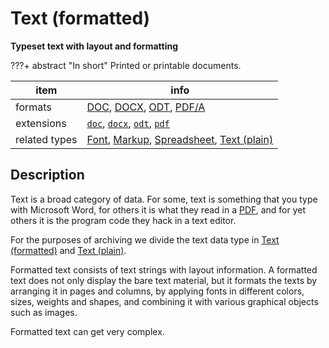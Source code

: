 

# Text (formatted)

**Typeset text with layout and formatting**

???+ abstract "In short"
    Printed or printable documents.

item | info
--- | ---
formats | [DOC](../fileFormats/doc.md), [DOCX](../fileFormats/docx.md), [ODT](../fileFormats/odt.md), [PDF/A](../fileFormats/pdfa.md)
extensions | [`doc`](../extensions/doc.md), [`docx`](../extensions/docx.md), [`odt`](../extensions/odt.md), [`pdf`](../extensions/pdf.md)
related types | [Font](../dataTypes/font.md), [Markup](../dataTypes/markup.md), [Spreadsheet](../dataTypes/spreadsheet.md), [Text (plain)](../dataTypes/textPlain.md)

## Description

Text is a broad category of data.
For some, text is something that you type with Microsoft Word,
for others it is what they read in a [PDF](../fileFormats/pdf.md), and for yet others it is the
program code they hack in a text editor.

For the purposes of archiving we divide the text data type in 
[Text (formatted)](../dataTypes/textFormatted.md) and [Text (plain)](../dataTypes/textPlain.md).

Formatted text consists of text strings with layout information.
A formatted text does not only display the bare text material, but it formats
the texts by arranging it in pages and columns, by applying fonts in different
colors, sizes, weights and shapes, and combining it with various graphical
objects such as images.

Formatted text can get very complex.



